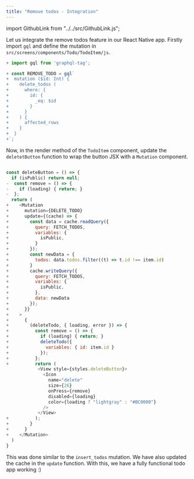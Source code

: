 ```yaml
---
title: "Remove todos - Integration"
---
```


import GithubLink from "../../src/GithubLink.js";

Let us integrate the remove todos feature in our React Native app. Firstly import `gql` and define the mutation in `src/screens/components/Todo/TodoItem/js`.


<GithubLink link="https://github.com/hasura/graphql-engine/blob/master/community/learn/graphql-tutorials/tutorials/react-native-apollo/app-final/src/screens/components/Todo/TodoItem.js" />

```js
+ import gql from 'graphql-tag';

+ const REMOVE_TODO = gql`
+  mutation ($id: Int) {
+    delete_todos (
+      where: {
+        id: {
+          _eq: $id
+        }
+      }
+    ) {
+      affected_rows
+    }
+  }
+`;
```

Now, in the render method of the `TodoItem` component, update the `deletetButton` function to wrap the button JSX with a `Mutation` component.

```js

const deleteButton = () => {
  if (isPublic) return null;
-  const remove = () => {
-    if (loading) { return; }
-  };
  return (
+    <Mutation
+      mutation={DELETE_TODO}
+      update={(cache) => {
+        const data = cache.readQuery({
+          query: FETCH_TODOS,
+          variables: {
+            isPublic,
+          }
+        });
+        const newData = {
+          todos: data.todos.filter((t) => t.id !== item.id)
+        }
+        cache.writeQuery({
+          query: FETCH_TODOS,
+          variables: {
+            isPublic,
+          },
+          data: newData
+        });
+      }}
+    >
+      {
+        (deleteTodo, { loading, error }) => {
+          const remove = () => {
+            if (loading) { return; }
+            deleteTodo({
+              variables: { id: item.id }
+            });
+          };
+          return (
            <View style={styles.deleteButton}>
              <Icon
                name="delete"
                size={26}
                onPress={remove}
                disabled={loading}
                color={loading ? "lightgray" : "#BC0000"}
              />
            </View>
+          );
+        }
+      }
+    </Mutation> 
  )
}
```


This was done similar to the `insert_todos` mutation. We have also updated the cache in the `update` function. With this, we have a fully functional todo app working :)
